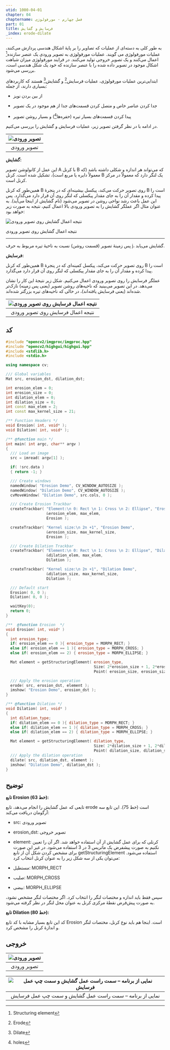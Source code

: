 ```yaml
---
utid: 1000-04-01
chapter: 04
chaptername: فصل چهارم - مورفولوژی
part: 01
title: فرسایش و گشایش
_index: erode-dilate
---
```


به طور کلی به دسته‌ای از عملیات که تصاویر را بر پایهٔ اشکال هندسی پردازش می‌کنند، عملیات مورفولوژی می گویند. عملیات مورفولوژی به تصویر ورودی یک عنصر سازنده[^a] اعمال می‌کنند و یک تصویر خروجی تولید می‌کنند. در فرایند مورفولوژی میزان شباهت اشکال موجود در تصویر داده شده را با عنصر سازنده که خود یک شکل هندسی است، بررسی می‌شود.

ابتدایی‌ترین عملیات مورفولوژی، عملیات فرسایش[^b] و گشایش[^c] هستند که کاربردهای بسیاری دارند، از جمله:

-   از بین بردن نویز

-   جدا کردن عناصر خاص و متصل کردن قسمت‌های جدا از هم موجود در یک تصویر

-   پیدا کردن قسمت‌های بسیار تیره (حفره‌ها[^d]) و بسیار روشن تصویر

در ادامه با در نظر گرفتن تصویر زیر، عملیات فرسایش و گشایش را بررسی می‌کنیم.

| ![تصویر ورودی](/opencv-book/media/image112.png) |
| :---------------------------------------------: |
|                   تصویر ورودی                   |

**گشایش:**

این عمل از کانولوشن تصویر A با کرنل B که می‌تواند هر اندازه و شکلی داشته باشد (که معمولاً دایره یا مربع است)، تشکیل شده است. کرنل B یک لنگر دارد که معمولاً در مرکز کرنل است.

همین‌طور که کرنل B روی تصویر حرکت می‌کند، پیکسل بیشینه‌ای که در پنجرهٔ B است را پیدا کرده و مقدار آن را به جای مقدار پیکسلی که لنگر روی آن قرار دارد می‌گذارد. پس این عمل باعث رشد نواحی روشن در تصویر می‌شود (نام گشایش از اینجا می‌آید). به عنوان مثال اگر عملگر گشایش را به تصویر ورودی بالا اعمال کنیم، نتیجه به صورت زیر خواهد بود:

![نتیجه اعمال گشایش روی تصویر ورودی](/opencv-book/media/image113.png)

نتیجه اعمال گشایش روی تصویر ورودی

----------

پس زمینهٔ تصویر (قسمت روشن) نسبت به ناحیهٔ تیره مربوط به حرف j، گشایش می‌یابد.

**فرسایش:**

همین‌طور که کرنل B روی تصویر حرکت می‌کند، پیکسل کمینه‌ای که در پنجرهٔ B است را پیدا کرده و مقدار آن را به جای مقدار پیکسلی که لنگر روی آن قرار دارد می‌گذارد.

عملگر فرسایش را روی تصویر ورودی اعمال می‌کنیم. شکل زیر نتیجهٔ این کار را نشان می‌دهد. در این تصویر می‌بینید که ناحیه‌های روشن تصویر (یعنی پس زمینه) نازک‌تر شده‌اند (یعنی فرسایش یافته‌اند)، در حالی که ناحیه‌های تیره بزرگتر شده‌اند.

| ![نتیجه اعمال فرسایش روی تصویر ورودی](/opencv-book/media/image114.png) |
| :----------------------------------------------------------: |
|              نتیجه اعمال فرسایش روی تصویر ورودی              |



[^a]: Structuring element

[^b]: Erode

[^c]: Dilate

[^d]: holes



## کد

```c++
#include "opencv2/imgproc/imgproc.hpp"
#include "opencv2/highgui/highgui.hpp"
#include <stdlib.h>
#include <stdio.h>

using namespace cv;

/// Global variables
Mat src, erosion_dst, dilation_dst;

int erosion_elem = 0;
int erosion_size = 0;
int dilation_elem = 0;
int dilation_size = 0;
int const max_elem = 2;
int const max_kernel_size = 21;

/** Function Headers */
void Erosion( int, void* );
void Dilation( int, void* );

/** @function main */
int main( int argc, char** argv )
{
  /// Load an image
  src = imread( argv[1] );

  if( !src.data )
  { return -1; }

  /// Create windows
  namedWindow( "Erosion Demo", CV_WINDOW_AUTOSIZE );
  namedWindow( "Dilation Demo", CV_WINDOW_AUTOSIZE );
  cvMoveWindow( "Dilation Demo", src.cols, 0 );

  /// Create Erosion Trackbar
  createTrackbar( "Element:\n 0: Rect \n 1: Cross \n 2: Ellipse", "Erosion Demo",
                  &erosion_elem, max_elem,
                  Erosion );

  createTrackbar( "Kernel size:\n 2n +1", "Erosion Demo",
                  &erosion_size, max_kernel_size,
                  Erosion );

  /// Create Dilation Trackbar
  createTrackbar( "Element:\n 0: Rect \n 1: Cross \n 2: Ellipse", "Dilation Demo",
                  &dilation_elem, max_elem,
                  Dilation );

  createTrackbar( "Kernel size:\n 2n +1", "Dilation Demo",
                  &dilation_size, max_kernel_size,
                  Dilation );

  /// Default start
  Erosion( 0, 0 );
  Dilation( 0, 0 );

  waitKey(0);
  return 0;
}

/**  @function Erosion  */
void Erosion( int, void* )
{
  int erosion_type;
  if( erosion_elem == 0 ){ erosion_type = MORPH_RECT; }
  else if( erosion_elem == 1 ){ erosion_type = MORPH_CROSS; }
  else if( erosion_elem == 2) { erosion_type = MORPH_ELLIPSE; }

  Mat element = getStructuringElement( erosion_type,
                                       Size( 2*erosion_size + 1, 2*erosion_size+1 ),
                                       Point( erosion_size, erosion_size ) );

  /// Apply the erosion operation
  erode( src, erosion_dst, element );
  imshow( "Erosion Demo", erosion_dst );
}

/** @function Dilation */
void Dilation( int, void* )
{
  int dilation_type;
  if( dilation_elem == 0 ){ dilation_type = MORPH_RECT; }
  else if( dilation_elem == 1 ){ dilation_type = MORPH_CROSS; }
  else if( dilation_elem == 2) { dilation_type = MORPH_ELLIPSE; }

  Mat element = getStructuringElement( dilation_type,
                                       Size( 2*dilation_size + 1, 2*dilation_size+1 ),
                                       Point( dilation_size, dilation_size ) );
  /// Apply the dilation operation
  dilate( src, dilation_dst, element );
  imshow( "Dilation Demo", dilation_dst );
}
```



## توضیح

**تابع Erosion (خط 63):**

تابعی که عمل گشایش را انجام می‌دهد، تابع erode است (خط 75). این تابع سه آرگومان دریافت می‌کند:

-   src: تصویر ورودی

-   erosion\_dst: تصویر خروجی

-   element: کرنلی که برای عمل گشایش از آن استفاده خواهد شد. اگر آن را تعیین نکنیم به صورت پیشفرض یک ماتریس 3 در 3 استفاده می‌شود. در غیر این صورت برای مشخص کردن شکل آن از تابع getStructuringElement استفاده می‌شود. می‌توان یکی از سه شکل زیر را به عنوان کرنل انتخاب کرد:


-   مستطیل: MORPH\_RECT

-   صلیب: MORPH\_CROSS

-   بیضی: MORPH\_ELLIPSE

سپس فقط باید اندازه و مختصات لنگر را انتخاب کرد. اگر مختصات لنگر مشخص نشود، به صورت پیش‌فرض نقطهٔ مرکزی کرنل به عنوان محل لنگر در نظر گرفته می‌شود.

**تابع Dilation (خط 80):**

کد این تابع بسیار مشابه با کد تابع Erosion است. اینجا هم باید نوع کرنل، مختصات لنگر و اندازهٔ کرنل را مشخص کرد.



## خروجی

| ![تصویر ورودی](/opencv-book/media/image115.png) |
| :---------------------------------------------: |
|                   تصویر ورودی                   |



| ![نمایی از برنامه – سمت راست عمل گشایش و سمت چپ عمل فرسایش](/opencv-book/media/image116.png) |
| :----------------------------------------------------------: |
|   نمایی از برنامه – سمت راست عمل گشایش و سمت چپ عمل فرسایش   |


